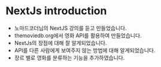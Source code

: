 # NextJs introduction

- 노마드코더님의 NextJS 강의를 듣고 만들었습니다.
- themoviedb.org에서 영화 API를 활용하여 만들었습니다.
- NextJs의 장점에 대해 잘 알게되었습니다.
- API를 다른 사람에게 보여주지 않는 방법에 대해 알게되었습니다.
- 장르 별로 영화를 분류하는 기능을 추가하였습니다.
